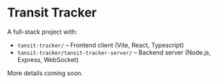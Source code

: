 # Transit Tracker

A full-stack project with:

- `tansit-tracker/` – Frontend client (Vite, React, Typescript)
- `tansit-tracker/tansit-tracker-server/` – Backend server (Node.js, Express, WebSocket)

More details coming soon.
